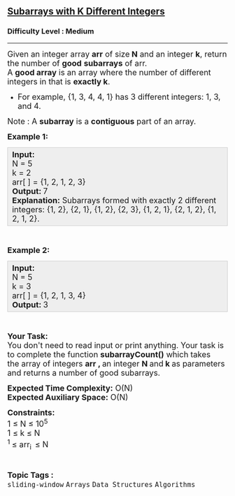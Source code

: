 <h2><a href="https://www.geeksforgeeks.org/problems/subarrays-with-k-different-integers/1?page=1&category=sliding-window&difficulty=Medium&status=unsolved&sortBy=submissions">Subarrays with K Different Integers</a></h2><h3>Difficulty Level : Medium</h3><hr><div class="problems_problem_content__Xm_eO"><p><span style="font-size:18px">Given an integer array <strong>arr</strong> of size<strong> N</strong> and an integer <strong>k</strong>, return the number of <strong>good</strong> <strong>subarrays</strong> of arr.<br>
A <strong>good array</strong> is an array where the number of different integers in that is <strong>exactly k</strong>.</span></p>

<ul>
	<li><span style="font-size:18px">For example, {1, 3, 4, 4, 1} has 3 different integers: 1, 3, and 4.</span></li>
</ul>

<p><span style="font-size:18px">Note : A <strong>subarray</strong> is a <strong>contiguous</strong> part of an array.</span></p>

<p><span style="font-size:18px"><strong>Example 1:</strong></span></p>

<div style="background: rgb(238, 238, 238); border: 1px solid rgb(204, 204, 204); padding: 5px 10px; --darkreader-inline-bgimage: initial; --darkreader-inline-bgcolor:#222426; --darkreader-inline-border-top:#3e4446; --darkreader-inline-border-right:#3e4446; --darkreader-inline-border-bottom:#3e4446; --darkreader-inline-border-left:#3e4446;"><span style="font-size:18px"><strong>Input:</strong><br>
N = 5<br>
k = 2<br>
arr[ ] = {1, 2, 1, 2, 3}<br>
<strong>Output: </strong>7<br>
<strong>Explanation:</strong>&nbsp;Subarrays formed with exactly 2 different integers: {1, 2},&nbsp;{2, 1},&nbsp;{1, 2},&nbsp;{2, 3},&nbsp;{1, 2, 1},&nbsp;{2, 1, 2},&nbsp;{1, 2, 1, 2}.</span></div>

<p>&nbsp;</p>

<p><span style="font-size:18px"><strong>Example 2:</strong></span></p>

<div style="background: rgb(238, 238, 238); border: 1px solid rgb(204, 204, 204); padding: 5px 10px; --darkreader-inline-bgimage: initial; --darkreader-inline-bgcolor:#222426; --darkreader-inline-border-top:#3e4446; --darkreader-inline-border-right:#3e4446; --darkreader-inline-border-bottom:#3e4446; --darkreader-inline-border-left:#3e4446;"><span style="font-size:18px"><strong>Input:</strong><br>
N = 5<br>
k = 3<br>
arr[ ] = {1, 2, 1, 3, 4}<br>
<strong>Output: </strong>3</span></div>

<p>&nbsp;</p>

<p><span style="font-size:18px"><strong>Your Task:</strong><br>
You don't need to read input or print anything. Your task is to complete the function <strong>subarrayCount()</strong>&nbsp;which takes the&nbsp;array of&nbsp;integers <strong>arr&nbsp;, </strong>an integer&nbsp;<strong>N </strong>and<strong> k&nbsp;</strong>as parameters and returns a number of good subarrays.</span></p>

<p><span style="font-size:18px"><strong>Expected Time Complexity:</strong>&nbsp;O(N)<br>
<strong>Expected Auxiliary Space:</strong>&nbsp;O(N)</span></p>

<p><span style="font-size:18px"><strong>Constraints:</strong><br>
1 ≤ N ≤ 10<sup>5</sup><br>
1 ≤ k&nbsp;≤ N<br>
<sup>1&nbsp;</sup>≤ arr<sub>i&nbsp; </sub>≤ N</span></p>
</div><br><p><span style=font-size:18px><strong>Topic Tags : </strong><br><code>sliding-window</code>&nbsp;<code>Arrays</code>&nbsp;<code>Data Structures</code>&nbsp;<code>Algorithms</code>&nbsp;